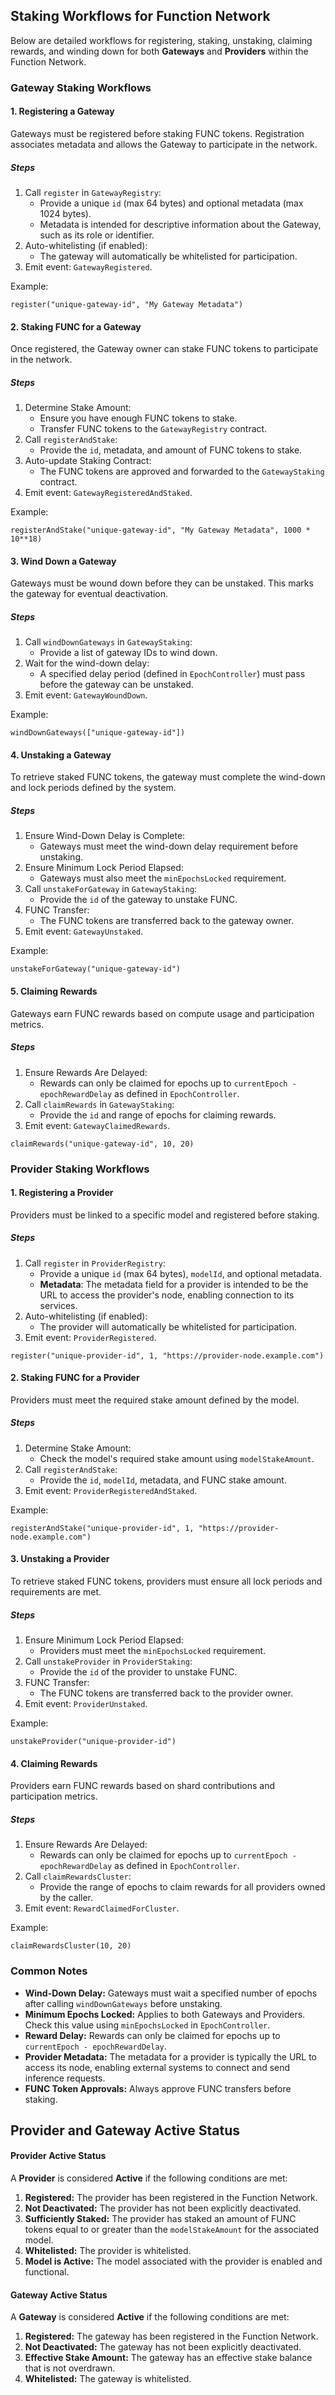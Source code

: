 ## Staking Workflows for Function Network

Below are detailed workflows for registering, staking, unstaking, claiming rewards, and winding down for both **Gateways** and **Providers** within the Function Network.

### **Gateway Staking Workflows**

#### **1. Registering a Gateway**

Gateways must be registered before staking FUNC tokens. Registration associates metadata and allows the Gateway to participate in the network.

##### **Steps**

1. Call `register` in `GatewayRegistry`:
   - Provide a unique `id` (max 64 bytes) and optional metadata (max 1024 bytes).
   - Metadata is intended for descriptive information about the Gateway, such as its role or identifier.
2. Auto-whitelisting (if enabled):
   - The gateway will automatically be whitelisted for participation.
3. Emit event: `GatewayRegistered`.

Example:

```solidity
register("unique-gateway-id", "My Gateway Metadata")
```

#### **2. Staking FUNC for a Gateway**

Once registered, the Gateway owner can stake FUNC tokens to participate in the network.

##### **Steps**

1. Determine Stake Amount:
   - Ensure you have enough FUNC tokens to stake.
   - Transfer FUNC tokens to the `GatewayRegistry` contract.
2. Call `registerAndStake`:
   - Provide the `id`, metadata, and amount of FUNC tokens to stake.
3. Auto-update Staking Contract:
   - The FUNC tokens are approved and forwarded to the `GatewayStaking` contract.
4. Emit event: `GatewayRegisteredAndStaked`.

Example:

```solidity
registerAndStake("unique-gateway-id", "My Gateway Metadata", 1000 * 10**18)
```

#### **3. Wind Down a Gateway**

Gateways must be wound down before they can be unstaked. This marks the gateway for eventual deactivation.

##### **Steps**

1. Call `windDownGateways` in `GatewayStaking`:
   - Provide a list of gateway IDs to wind down.
2. Wait for the wind-down delay:
   - A specified delay period (defined in `EpochController`) must pass before the gateway can be unstaked.
3. Emit event: `GatewayWoundDown`.

Example:

```solidity
windDownGateways(["unique-gateway-id"])
```

#### **4. Unstaking a Gateway**

To retrieve staked FUNC tokens, the gateway must complete the wind-down and lock periods defined by the system.

##### **Steps**

1. Ensure Wind-Down Delay is Complete:
   - Gateways must meet the wind-down delay requirement before unstaking.
2. Ensure Minimum Lock Period Elapsed:
   - Gateways must also meet the `minEpochsLocked` requirement.
3. Call `unstakeForGateway` in `GatewayStaking`:
   - Provide the `id` of the gateway to unstake FUNC.
4. FUNC Transfer:
   - The FUNC tokens are transferred back to the gateway owner.
5. Emit event: `GatewayUnstaked`.

Example:

```solidity
unstakeForGateway("unique-gateway-id")
```

#### **5. Claiming Rewards**

Gateways earn FUNC rewards based on compute usage and participation metrics.

##### **Steps**

1. Ensure Rewards Are Delayed:
   - Rewards can only be claimed for epochs up to `currentEpoch - epochRewardDelay` as defined in `EpochController`.
2. Call `claimRewards` in `GatewayStaking`:
   - Provide the `id` and range of epochs for claiming rewards.
3. Emit event: `GatewayClaimedRewards`.

```solidity
claimRewards("unique-gateway-id", 10, 20)
```

### **Provider Staking Workflows**

#### **1. Registering a Provider**

Providers must be linked to a specific model and registered before staking.

##### **Steps**

1. Call `register` in `ProviderRegistry`:
   - Provide a unique `id` (max 64 bytes), `modelId`, and optional metadata.
   - **Metadata**: The metadata field for a provider is intended to be the URL to access the provider's node, enabling connection to its services.
2. Auto-whitelisting (if enabled):
   - The provider will automatically be whitelisted for participation.
3. Emit event: `ProviderRegistered`.

```solidity
register("unique-provider-id", 1, "https://provider-node.example.com")
```

#### **2. Staking FUNC for a Provider**

Providers must meet the required stake amount defined by the model.

##### **Steps**

1. Determine Stake Amount:
   - Check the model's required stake amount using `modelStakeAmount`.
2. Call `registerAndStake`:
   - Provide the `id`, `modelId`, metadata, and FUNC stake amount.
3. Emit event: `ProviderRegisteredAndStaked`.

Example:

```solidity
registerAndStake("unique-provider-id", 1, "https://provider-node.example.com")
```

#### **3. Unstaking a Provider**

To retrieve staked FUNC tokens, providers must ensure all lock periods and requirements are met.

##### **Steps**

1. Ensure Minimum Lock Period Elapsed:
   - Providers must meet the `minEpochsLocked` requirement.
2. Call `unstakeProvider` in `ProviderStaking`:
   - Provide the `id` of the provider to unstake FUNC.
3. FUNC Transfer:
   - The FUNC tokens are transferred back to the provider owner.
4. Emit event: `ProviderUnstaked`.

Example:

```solidity
unstakeProvider("unique-provider-id")
```

#### **4. Claiming Rewards**

Providers earn FUNC rewards based on shard contributions and participation metrics.

##### **Steps**

1. Ensure Rewards Are Delayed:
   - Rewards can only be claimed for epochs up to `currentEpoch - epochRewardDelay` as defined in `EpochController`.
2. Call `claimRewardsCluster`:
   - Provide the range of epochs to claim rewards for all providers owned by the caller.
3. Emit event: `RewardClaimedForCluster`.

Example:

```solidity
claimRewardsCluster(10, 20)
```

### **Common Notes**

- **Wind-Down Delay:** Gateways must wait a specified number of epochs after calling `windDownGateways` before unstaking.
- **Minimum Epochs Locked:** Applies to both Gateways and Providers. Check this value using `minEpochsLocked` in `EpochController`.
- **Reward Delay:** Rewards can only be claimed for epochs up to `currentEpoch - epochRewardDelay`.
- **Provider Metadata:** The metadata for a provider is typically the URL to access its node, enabling external systems to connect and send inference requests.
- **FUNC Token Approvals:** Always approve FUNC transfers before staking.

## Provider and Gateway Active Status

#### **Provider Active Status**

A **Provider** is considered **Active** if the following conditions are met:

1. **Registered:** The provider has been registered in the Function Network.
2. **Not Deactivated:** The provider has not been explicitly deactivated.
3. **Sufficiently Staked:** The provider has staked an amount of FUNC tokens equal to or greater than the `modelStakeAmount` for the associated model.
4. **Whitelisted:** The provider is whitelisted.
5. **Model is Active:** The model associated with the provider is enabled and functional.

#### **Gateway Active Status**

A **Gateway** is considered **Active** if the following conditions are met:

1. **Registered:** The gateway has been registered in the Function Network.
2. **Not Deactivated:** The gateway has not been explicitly deactivated.
3. **Effective Stake Amount:** The gateway has an effective stake balance that is not overdrawn.
4. **Whitelisted:** The gateway is whitelisted.
